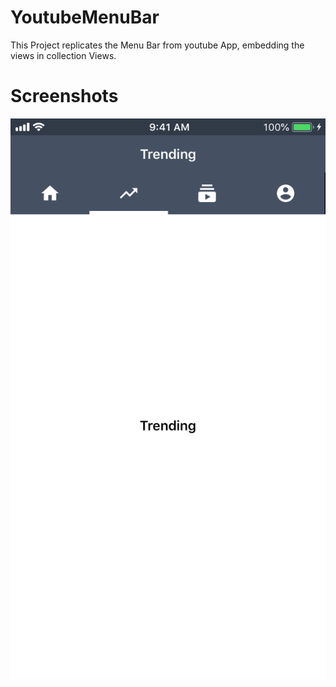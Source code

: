 #  YoutubeMenuBar

This Project replicates the Menu Bar from youtube App, embedding the views in collection Views.


# Screenshots

![Alt text](sc1.png?raw=true "MenuBar")

